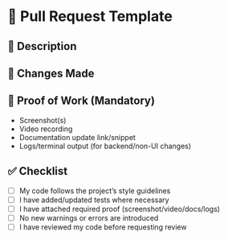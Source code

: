 # 📌 Pull Request Template

## 📝 Description
<!-- Clearly explain the purpose of this PR and the issue it solves. -->

## 🔄 Changes Made
<!-- List the key changes introduced in this PR. Use bullet points. -->

## 📎 Proof of Work (Mandatory)
<!-- Attach at least one of the following: -->
- Screenshot(s)  
- Video recording  
- Documentation update link/snippet  
- Logs/terminal output (for backend/non-UI changes)  

## ✅ Checklist
- [ ] My code follows the project’s style guidelines  
- [ ] I have added/updated tests where necessary  
- [ ] I have attached required proof (screenshot/video/docs/logs)  
- [ ] No new warnings or errors are introduced  
- [ ] I have reviewed my code before requesting review  
